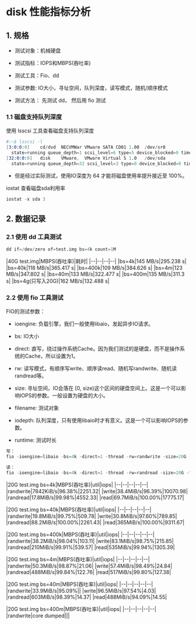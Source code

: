# disk 性能指标分析

## 1. 规格

- 测试对象：机械硬盘

- 测试指标：IOPS和MBPS(吞吐率)

- 测试工具：Fio、dd

- 测试参数:  IO大小，寻址空间，队列深度，读写模式，随机/顺序模式

- 测试方法： 先测试 dd， 然后用 fio 测试

### 1.1 磁盘支持队列深度

使用 lsscsi 工具查看磁盘支持队列深度

```s
#:~$ lsscsi -l
[3:0:0:0]    cd/dvd  NECVMWar VMware SATA CD01 1.00  /dev/sr0 
  state=running queue_depth=1 scsi_level=6 type=5 device_blocked=0 timeout=30
[32:0:0:0]   disk    VMware,  VMware Virtual S 1.0   /dev/sda 
  state=running queue_depth=32 scsi_level=3 type=0 device_blocked=0 timeout=180
```

- 但是经过实际测试，使用IO深度为 64 才能将磁盘使用率提升接近至 100%。

iostat 查看磁盘sda利用率

```s
iostat -x sda 3
```

## 2. 数据记录

### 2.1 使用 dd 工具测试

```s
dd if=/dev/zero of=test.img bs=4k count=1M
```

|40G test.img|MBPS(吞吐率)|耗时|
|--|--|--|--|
|bs=4k|145 MB/s|295.238 s|
|bs=40k|118 MB/s|365.417 s|
|bs=400k|109 MB/s|384.626 s|
|bs=4m|123 MB/s|347.802 s|
|bs=40m|133 MB/s|322.477 s|
|bs=400m|135 MB/s|311.3 s|
|bs=4g(只写入20G)|162 MB/s|132.488 s|

### 2.2 使用 fio 工具测试

FIO的测试参数：

- ioengine: 负载引擎，我们一般使用libaio，发起异步IO请求。

- bs: IO大小

- direct: 直写，绕过操作系统Cache。因为我们测试的是硬盘，而不是操作系统的Cache，所以设置为1。

- rw: 读写模式，有顺序写write、顺序读read、随机写randwrite、随机读randread等。

- size: 寻址空间，IO会落在 [0, size)这个区间的硬盘空间上。这是一个可以影响IOPS的参数。一般设置为硬盘的大小。

- filename: 测试对象

- iodepth: 队列深度，只有使用libaio时才有意义。这是一个可以影响IOPS的参数。

- runtime: 测试时长

```s
写：
fio -ioengine=libaio -bs=4k -direct=1 -thread -rw=randwrite -size=20G -filename=./test.img -name="EBS 4K randwrite test" -iodepth=64 -runtime=60 -numjobs=1

读：
fio -ioengine=libaio -bs=4k -direct=1 -thread -rw=randread -size=20G -filename=/dev/sda -name="EBS 4K randwrite test" -iodepth=64 -runtime=60 -numjobs=1
```

|20G test.img bs=4k|MBPS(吞吐率)|util|iops|
|--|--|--|--|--|
|randwrite|7842KiB/s|96.38%|2251.32|
|write|38.4MiB/s|96.39%|10070.98|
|randread|17.8MiB/s|99.98%|4552.33|
|read|69.7MiB/s|100.00%|17775.17|

|20G test.img bs=40k|MBPS(吞吐率)|util|iops|
|--|--|--|--|--|
|randwrite|19.8MiB/s|99.75%|509.78|
|write|30.8MiB/s|97.60%|789.85|
|randread|88.2MiB/s|100.00%|2261.43|
|read|365MiB/s|100.00%|9311.67|

|20G test.img bs=400k|MBPS(吞吐率)|util|iops|
|--|--|--|--|--|
|randwrite|38.2MiB/s|98.04%|103.11|
|write|83.1MiB/s|98.75%|215.85|
|randread|210MiB/s|99.91%|539.57|
|read|535MiB/s|99.94%|1305.39|

|20G test.img bs=4m|MBPS(吞吐率)|util|iops|
|--|--|--|--|--|
|randwrite|50.3MiB/s|98.87%|21.06|
|write|57.4MiB/s|98.49%|24.84|
|randread|488MiB/s|99.84%|122.76|
|read|517MiB/s|99.80%|127.38|

|20G test.img bs=40m|MBPS(吞吐率)|util|iops|
|--|--|--|--|--|
|randwrite|33.9MiB/s|95.09%||
|write|96.5MiB/s|97.54%|4.03|
|randread|603MiB/s|98.39%|14.37|
|read|488MiB/s|94.09%|14.55|

|20G test.img bs=400m|MBPS(吞吐率)|util|iops|
|--|--|--|--|--|
|randwrite|core dumped|||
